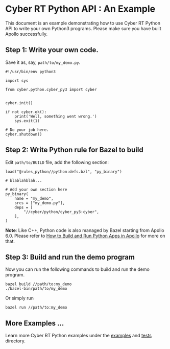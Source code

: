 # Cyber RT Python API : An Example

This document is an example demonstrating how to use Cyber RT Python API
to write your own Python3 programs. Please make sure you have built Apollo
successfully.

## Step 1: Write your own code.

Save it as, say, `path/to/my_demo.py`.

```python3
#!/usr/bin/env python3

import sys

from cyber.python.cyber_py3 import cyber


cyber.init()

if not cyber.ok():
    print('Well, something went wrong.')
    sys.exit(1)

# Do your job here.
cyber.shutdown()
```

## Step 2: Write Python rule for Bazel to build

Edit `path/to/BUILD` file, add the following section:

```
load("@rules_python//python:defs.bzl", "py_binary")

# blablahblah...

# Add your own section here
py_binary(
    name = "my_demo",
    srcs = ["my_demo.py"],
    deps = [
        "//cyber/python/cyber_py3:cyber",
    ],
)
```

**Note**: Like C++, Python code is also managed by Bazel starting from Apollo 6.0.
Please refer to [How to Build and Run Python Apps in Apollo](https://github.com/ApolloAuto/apollo/blob/r6.0.0/docs/howto/how_to_build_and_run_python_app.md) for more on that.

## Step 3: Build and run the demo program

Now you can run the following commands to build and run the demo program.

```
bazel build //path/to:my_demo
./bazel-bin/path/to/my_demo
```

Or simply run

```
bazel run //path/to:my_demo
```

## More Examples ...

Learn more Cyber RT Python examples under the [examples](cyber_py3/examples/) and
[tests](cyber_py3/test/) directory.

